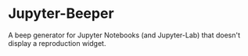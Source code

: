 # Jupyter-Beeper
A beep generator for Jupyter Notebooks (and Jupyter-Lab) that doesn't display a reproduction widget.
